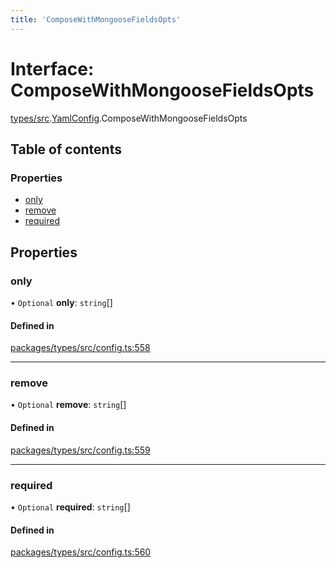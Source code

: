 ```yaml
---
title: 'ComposeWithMongooseFieldsOpts'
---
```


# Interface: ComposeWithMongooseFieldsOpts

[types/src](../modules/types_src).[YamlConfig](../modules/types_src.YamlConfig).ComposeWithMongooseFieldsOpts

## Table of contents

### Properties

- [only](types_src.YamlConfig.ComposeWithMongooseFieldsOpts#only)
- [remove](types_src.YamlConfig.ComposeWithMongooseFieldsOpts#remove)
- [required](types_src.YamlConfig.ComposeWithMongooseFieldsOpts#required)

## Properties

### only

• `Optional` **only**: `string`[]

#### Defined in

[packages/types/src/config.ts:558](https://github.com/Urigo/graphql-mesh/blob/master/packages/types/src/config.ts#L558)

___

### remove

• `Optional` **remove**: `string`[]

#### Defined in

[packages/types/src/config.ts:559](https://github.com/Urigo/graphql-mesh/blob/master/packages/types/src/config.ts#L559)

___

### required

• `Optional` **required**: `string`[]

#### Defined in

[packages/types/src/config.ts:560](https://github.com/Urigo/graphql-mesh/blob/master/packages/types/src/config.ts#L560)

